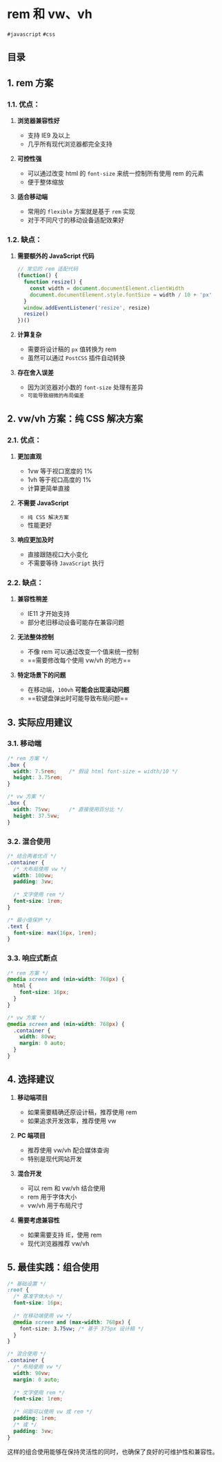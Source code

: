 
# rem 和 vw、vh

`#javascript` `#css` 


## 目录
<!-- toc -->
 ## 1. rem 方案 

### 1.1. 优点：

1. **浏览器兼容性好**
	- 支持 IE9 及以上
	- 几乎所有现代浏览器都完全支持

2. **可控性强**
	- 可以通过改变 html 的 `font-size` 来统一控制所有使用 rem 的元素
	- 便于整体缩放

3. **适合移动端**
	- 常用的 `flexible` 方案就是基于 `rem` 实现
	- 对于不同尺寸的移动设备适配效果好

### 1.2. 缺点：

1. **需要额外的 JavaScript 代码**
   ```javascript
   // 常见的 rem 适配代码
   (function() {
     function resize() {
       const width = document.documentElement.clientWidth
       document.documentElement.style.fontSize = width / 10 + 'px'
     }
     window.addEventListener('resize', resize)
     resize()
   })()
   ```

2. **计算复杂**
   - 需要将设计稿的 `px` 值转换为 rem
   - 虽然可以通过 `PostCSS` 插件自动转换

3. **存在舍入误差**
   - 因为浏览器对小数的 `font-size` 处理有差异
   - `可能导致细微的布局偏差`

## 2. vw/vh 方案：纯 CSS 解决方案

### 2.1. 优点：

1. **更加直观**
	- 1vw 等于视口宽度的 1%
	- 1vh 等于视口高度的 1%
	- 计算更简单直接

2. **不需要 JavaScript**
	- `纯 CSS 解决方案`
	- 性能更好

3. **响应更加及时**
	- 直接跟随视口大小变化
	- 不需要等待 `JavaScript` 执行

### 2.2. 缺点：

1. **兼容性稍差**
	- IE11 才开始支持
	- 部分老旧移动设备可能存在兼容问题

2. **无法整体控制**
	- 不像 rem 可以通过改变一个值来统一控制
	- ==需要修改每个使用 vw/vh 的地方==

3. **特定场景下的问题**
	- 在移动端，`100vh` **可能会出现滚动问题**
	- ==软键盘弹出时可能导致布局问题==

## 3. 实际应用建议

### 3.1. 移动端

```css
/* rem 方案 */
.box {
  width: 7.5rem;    /* 假设 html font-size = width/10 */
  height: 3.75rem;
}

/* vw 方案 */
.box {
  width: 75vw;      /* 直接使用百分比 */
  height: 37.5vw;
}
```

### 3.2. 混合使用

```css
/* 结合两者优点 */
.container {
  /* 大布局使用 vw */
  width: 100vw;
  padding: 3vw;
  
  /* 文字使用 rem */
  font-size: 1rem;
}

/* 最小值保护 */
.text {
  font-size: max(16px, 1rem);
}
```

### 3.3. 响应式断点

```css
/* rem 方案 */
@media screen and (min-width: 768px) {
  html {
    font-size: 16px;
  }
}

/* vw 方案 */
@media screen and (min-width: 768px) {
  .container {
    width: 80vw;
    margin: 0 auto;
  }
}
```

## 4. 选择建议

1. **移动端项目**
   - 如果需要精确还原设计稿，推荐使用 rem
   - 如果追求开发效率，推荐使用 vw

2. **PC 端项目**
   - 推荐使用 vw/vh 配合媒体查询
   - 特别是现代网站开发

3. **混合开发**
   - 可以 rem 和 vw/vh 结合使用
   - rem 用于字体大小
   - vw/vh 用于布局尺寸

4. **需要考虑兼容性**
   - 如果需要支持 IE，使用 rem
   - 现代浏览器推荐 vw/vh

## 5. 最佳实践：组合使用

```css
/* 基础设置 */
:root {
  /* 基准字体大小 */
  font-size: 16px;
  
  /* 在移动端使用 vw */
  @media screen and (max-width: 768px) {
    font-size: 3.75vw; /* 基于 375px 设计稿 */
  }
}

/* 混合使用 */
.container {
  /* 布局使用 vw */
  width: 90vw;
  margin: 0 auto;
  
  /* 文字使用 rem */
  font-size: 1rem;
  
  /* 间距可以使用 vw 或 rem */
  padding: 1rem;
  /* 或 */
  padding: 3vw;
}
```

这样的组合使用能够在保持灵活性的同时，也确保了良好的可维护性和兼容性。